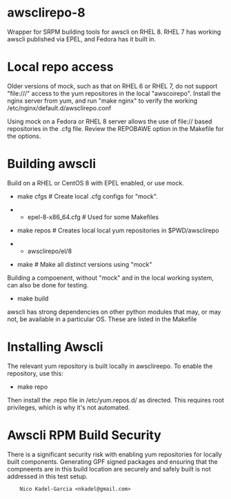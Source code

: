 awsclirepo-8
============

Wrapper for SRPM building tools for awscli on RHEL 8. RHEL 7 has working
awscli published via EPEL, and Fedora has it built in.

Local repo access
=================

Older versions of mock, such as that on RHEL 6 or RHEL 7, do not
support "file:///" access to the yum repositores in the local
"awscoirepo". Install the nginx server from yum, and run "make nginx"
to verify the working /etc/nginx/default.d/awsclirepo.conf

Using mock on a Fedora or RHEL 8 server allows the use of file:// based
repositories in the .cfg file. Review the REPOBAWE option in the
Makefile for the options.

Building awscli
===============

Build on a RHEL or CentOS 8 with EPEL enabled, or use mock.

* make cfgs # Create local .cfg configs for "mock".
* * epel-8-x86_64.cfg # Used for some Makefiles

* make repos # Creates local local yum repositories in $PWD/awsclirepo
* * awsclirepo/el/8

* make # Make all distinct versions using "mock"

Building a compoenent, without "mock" and in the local working system,
can also be done for testing.

* make build

awscli has strong dependencies on other python modules that may, or may not,
be available in a particular OS. These are listed in the Makefile

Installing Awscli
=================

The relevant yum repository is built locally in awsclireepo. To enable the repository, use this:

* make repo

Then install the .repo file in /etc/yum.repos.d/ as directed. This
requires root privileges, which is why it's not automated.

Awscli RPM Build Security
====================

There is a significant security risk with enabling yum repositories
for locally built components. Generating GPF signed packages and
ensuring that the compneents are in this build location are securely
and safely built is not addressed in this test setup.

		Nico Kadel-Garcia <nkadel@gmail.com>
